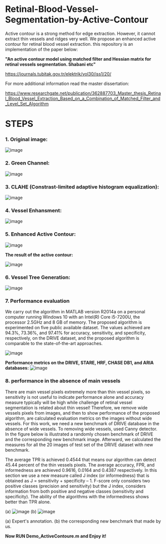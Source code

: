 # Retinal-Blood-Vessel-Segmentation-by-Active-Contour

Active contour is a strong method for edge extraction. However, it cannot extract thin vessels and ridges very well. We propose an enhanced active contour for retinal blood vessel extraction. this repository is an implementation of the paper below:

**"An active contour model using matched filter and Hessian matrix for retinal vessels segmentation. Shabani etc"**

https://journals.tubitak.gov.tr/elektrik/vol30/iss1/20/

For more additional information read the master dissertation:

https://www.researchgate.net/publication/362887703_Master_thesis_Retinal_Blood_Vessel_Extraction_Based_on_a_Combination_of_Matched_Filter_and_Level_Set_Algorithm

# STEPS
### 1.	Original image:
![image](https://user-images.githubusercontent.com/21992001/188754702-1d785cd7-8c92-450f-bb70-609270eea34c.png)

### 2.	Green Channel:
![image](https://user-images.githubusercontent.com/21992001/188754721-5cd31039-4be8-4fbe-913a-81b1105fcebd.png)
 
### 3.	CLAHE (Constrast-limited adaptive histogram equalization):
![image](https://user-images.githubusercontent.com/21992001/188754739-2f9365f2-b302-449b-affe-426348a2684c.png)
 
### 4.	Vessel Enhansment:
![image](https://user-images.githubusercontent.com/21992001/188754764-7b0f0a96-f5a6-4736-8cd6-90fe011e28a7.png)
 
### 5.	Enhanced Active Contour:
![image](https://user-images.githubusercontent.com/21992001/188756055-853d0129-0c73-4001-8124-517f256b5772.png)

**The result of the active contour:**

![image](https://user-images.githubusercontent.com/21992001/188756944-fc158b81-bfec-4ebc-b99a-2fd6b8c71227.png)
 
### 6.	Vessel Tree Generation:
![image](https://user-images.githubusercontent.com/21992001/188757163-e0dd7376-8563-4c07-8ced-da9987829621.png)

### 7.	Performance evaluation
We carry out the algorithm in MATLAB version R2014a on a personal computer running Windows 10 with an Intel(R) Core i5-7200U, the processor 2.5GHz and 8 GB of memory. The proposed algorithm is experimented on five public available dataset. The values achieved are 94.3%, 73.36%, and 97.41% for accuracy, sensitivity, and specificity, respectively, on the DRIVE dataset, and the proposed algorithm is comparable to the state-of-the-art approaches.

![image](https://user-images.githubusercontent.com/21992001/188757404-4d7e2356-d4fc-4f6a-86b4-2dc5e406d3ff.png)

**Performance metrics on the DRIVE, STARE, HRF, CHASE DB1, and ARIA databases:**
![image](https://user-images.githubusercontent.com/21992001/188757447-7e44be60-17ec-41e1-81ff-e077caa46f16.png)

### 8.	performance in the absence of main vessels
There are main vessel pixels extremely more than thin vessel pixels, so sensitivity is not useful to indicate performance alone and accuracy measure typically will be high while challenge of retinal vessel segmentation is related about thin vessel! Therefore, we remove wide vessels pixels from images, and then to show performance of the proposed algorithm, are calculated evaluation metrics on the images without wide vessels. For this work, we need a new benchmark of DRIVE database in the absence of wide vessels. To removing wide vessels, used Canny detector. In the figure below is illustrated a randomly chosen benchmark of DRIVE and the corresponding new benchmark image. Afterward, we calculated the measures for all the 20 images of test set of the DRIVE dataset with new benchmark.

The average TPR is achieved 0.4544 that means our algorithm can detect 45.44 percent of the thin vessels pixels. The average accuracy, FPR, and informedness are achieved 0.9616, 0.0164 and 0.4387 respectively. In this section we use a new measure called J index (or informedness) that is obtained as J = sensitivity + specificity – 1. F-score only considers two positive classes (precision and sensitivity) but the J index, considers information from both positive and negative classes (sensitivity and specificity). The ability of the algorithms with the informedness shows better than TPR alone. 

(a) ![image](https://user-images.githubusercontent.com/21992001/188757663-5f71b8d0-3ac4-4707-b3bb-8aed35b7b52b.png) (b) ![image](https://user-images.githubusercontent.com/21992001/188757682-7b01de56-2dbf-49b9-b43d-89f5d6ca81bc.png)

 (a) Expert's annotation. (b) the corresponding new benchmark that made by us.


**Now RUN Demo_ActiveContoure.m and Enjoy it!**
